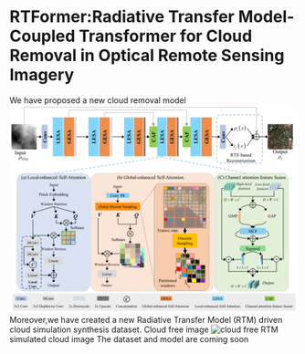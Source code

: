 # RTFormer:Radiative Transfer Model-Coupled Transformer for Cloud Removal in Optical Remote Sensing Imagery
We have proposed a new cloud removal model
![network](fig.png)
Moreover,we have created a new Radiative Transfer Model (RTM) driven cloud simulation synthesis dataset.
Cloud free image
![cloud free](dataset/test)
RTM simulated cloud image
The dataset and model are coming soon
